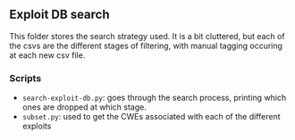 ## Exploit DB search
This folder stores the search strategy used. 
It is a bit cluttered, but each of the csvs are the different stages of filtering, with manual tagging occuring at each new csv file. 

### Scripts
- `search-exploit-db.py`: goes through the search process, printing which ones are dropped at which stage.
- `subset.py`: used to get the CWEs associated with each of the different exploits
